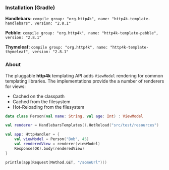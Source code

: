 ### Installation (Gradle)
**Handlebars:** ```compile group: "org.http4k", name: "http4k-template-handlebars", version: "2.8.1"```

**Pebble:** ```compile group: "org.http4k", name: "http4k-template-pebble", version: "2.8.1"```

**Thymeleaf:** ```compile group: "org.http4k", name: "http4k-template-thymeleaf", version: "2.8.1"```

### About
The pluggable **http4k** templating API adds `ViewModel` rendering for common templating libraries. The implementations provide the a number of renderers for views:
* Cached on the classpath
* Cached from the filesystem
* Hot-Reloading from the filesystem

```kotlin
data class Person(val name: String, val age: Int) : ViewModel

val renderer = HandlebarsTemplates().HotReload("src/test/resources")

val app: HttpHandler = {
    val viewModel = Person("Bob", 45)
    val renderedView = renderer(viewModel)
    Response(OK).body(renderedView)
}

println(app(Request(Method.GET, "/someUrl")))
```

